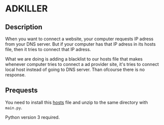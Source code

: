 # ADKILLER

## Description

When you want to connect a website, your computer requests IP adress from your DNS server. But if your computer has that IP adress in its hosts file, then it tries to connect that
IP adress. 

What we are doing is adding a blacklist to our hosts file that makes whenever computer tries to connect a ad provider site, it's tries to connect local host instead of going to DNS server.
Than ofcourse there is no response. 

## Prequests
You need to install this [hosts](https://winhelp2002.mvps.org/hosts.zip) file and unzip to the same directory with `main.py`.


Python version 3 required.

